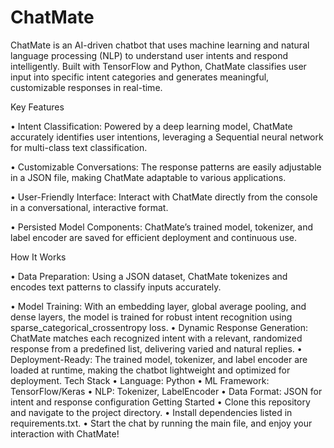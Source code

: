 # ChatMate

ChatMate is an AI-driven chatbot that uses machine learning and natural language processing (NLP) to understand user intents and respond intelligently. Built with TensorFlow and Python, ChatMate classifies user input into specific intent categories and generates meaningful, customizable responses in real-time.

Key Features


• Intent Classification: Powered by a deep learning model, ChatMate accurately identifies user intentions, leveraging a Sequential neural network for multi-class text classification.


• Customizable Conversations: The response patterns are easily adjustable in a JSON file, making ChatMate adaptable to various applications.


• User-Friendly Interface: Interact with ChatMate directly from the console in a conversational, interactive format.


• Persisted Model Components: ChatMate’s trained model, tokenizer, and label encoder are saved for efficient deployment and continuous use.


How It Works


• Data Preparation: Using a JSON dataset, ChatMate tokenizes and encodes text patterns to classify inputs accurately.


• Model Training: With an embedding layer, global average pooling, and dense layers, the model is trained for robust intent recognition using sparse_categorical_crossentropy loss.
• Dynamic Response Generation: ChatMate matches each recognized intent with a relevant, randomized response from a predefined list, delivering varied and natural replies.
• Deployment-Ready: The trained model, tokenizer, and label encoder are loaded at runtime, making the chatbot lightweight and optimized for deployment.
Tech Stack
• Language: Python
• ML Framework: TensorFlow/Keras
• NLP: Tokenizer, LabelEncoder
• Data Format: JSON for intent and response configuration
Getting Started
• Clone this repository and navigate to the project directory.
• Install dependencies listed in requirements.txt.
• Start the chat by running the main file, and enjoy your interaction with ChatMate!
